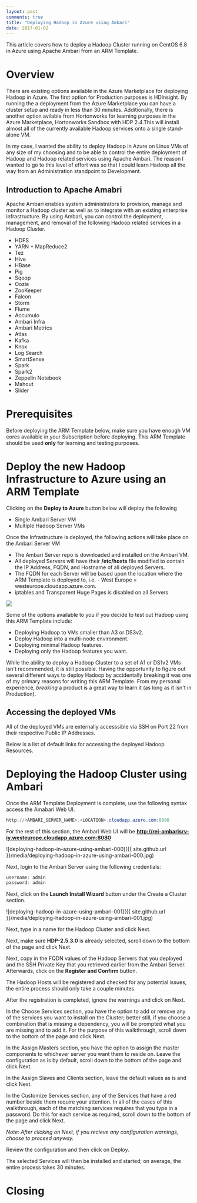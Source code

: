 ```yaml
---
layout: post
comments: true
title: "Deploying Hadoop in Azure using Ambari"
date: 2017-01-02
---
```


This article covers how to deploy a Hadoop Cluster running on CentOS 6.8 in Azure using Apache Ambari from an ARM Template.

# Overview

There are existing options available in the Azure Marketplace for deploying Hadoop in Azure. The first option for Production purposes is HDInsight. By running the a deployment from the Azure Marketplace
you can have a cluster setup and ready in less than 30 minutes. Additionally, there is another option avilable from Hortonworks for learning purposes in the Azure Marketplace, Hortonworks Sandbox with
HDP 2.4.This will install almost all of the currently available Hadoop services onto a single stand-alone VM.

In my case, I wanted the ability to deploy Hadoop in Azure on Linux VMs of any size of my choosing and to be able to control the entire deployment of Hadoop and Hadoop related services using Apache Ambari.
The reason I wanted to go to this level of effort was so that I could learn Hadoop all the way from an Administration standpoint to Development.

## Introduction to Apache Amabri

Apache Ambari enables system administrators to provision, manage and monitor a Hadoop cluster as well as to integrate with an existing enterprise infrastructure. By using Ambari, you can control the deployment,
management, and removal of the following Hadoop related services in a Hadoop Cluster.

* HDFS
* YARN + MapReduce2
* Tez
* Hive
* HBase
* Pig
* Sqoop
* Oozie
* ZooKeeper
* Falcon
* Storm
* Flume
* Accumulo
* Ambari Infra
* Ambari Metrics
* Atlas
* Kafka
* Knox
* Log Search
* SmartSense
* Spark
* Spark2
* Zeppelin Notebook
* Mahout
* Slider

# Prerequisites

Before deploying the ARM Template below, make sure you have enough VM cores available in your Subscription before deploying.
This ARM Template should be used **only** for learning and testing purposes.

# Deploy the new Hadoop Infrastructure to Azure using an ARM Template

Clicking on the **Deploy to Azure** button below will deploy the following

* Single Ambari Server VM
* Multiple Hadoop Server VMs

Once the Infrastructure is deployed, the following actions will take place on the Ambari Server VM

* The Ambari Server repo is downloaded and installed on the Ambari VM.
* All deployed Servers will have their **/etc/hosts** file modified to contain the IP Address, FQDN, and Hostname of all deployed Servers.
* The FQDN for each Server will be based upon the location where the ARM Template is deployed to, i.e. - West Europe = westeurope.cloudapp.azure.com.
* iptables and Transparent Huge Pages is disabled on all Servers

<a href="https://portal.azure.com/#create/Microsoft.Template/uri/https%3A%2F%2Fraw.githubusercontent.com%2Fstarkfell%2Fstarkfell.github.io%2Fmaster%2Farm-templates%2Fdeploy-hadoop%2Fvs-project%2Fdeploy-hadoop%2FTemplates%2Fazuredeploy.json" target="_blank">
    <img src="http://azuredeploy.net/deploybutton.png"/>
</a>

Some of the options available to you if you decide to test out Hadoop using this ARM Template include:

* Deploying Hadoop to VMs smaller than A3 or DS3v2.
* Deploy Hadoop into a multi-node environment.
* Deploying minimal Hadoop features.
* Deploying only the Hadoop features you want.

While the ability to deploy a Hadoop Cluster to a set of A1 or DS1v2 VMs isn't recommended, it is still possible. Having the opportunity to figure out several different ways to deploy Hadoop by accidentally
breaking it was one of my primary reasons for writing this ARM Template. From my personal experience, *breaking* a product is a great way to learn it (as long as it isn't in Production).

## Accessing the deployed VMs

All of the deployed VMs are externally accesssible via SSH on Port 22 from their respective Public IP Addresses.

Below is a list of default links for accessing the deployed Hadoop Resources.




# Deploying the Hadoop Cluster using Ambari

Once the ARM Template Deployment is complete, use the following syntax access the Amabari Web UI.

```powershell
http://<AMBARI_SERVER_NAME>.<LOCATION>.cloudapp.azure.com:8080
```

For the rest of this section, the Ambari Web UI will be **http://rei-ambarisrv-iy.westeurope.cloudapp.azure.com:8080**

![deploying-hadoop-in-azure-using-ambari-000]({{ site.github.url }}/media/deploying-hadoop-in-azure-using-ambari-000.jpg)

Next, login to the Ambari Server using the following credentials:

```powershell
username: admin
password: admin
```

Next, click on the **Launch Install Wizard** button under the Create a Cluster section.

![deploying-hadoop-in-azure-using-ambari-001]({{ site.github.url }}/media/deploying-hadoop-in-azure-using-ambari-001.jpg)


Next, type in a name for the Hadoop Cluster and click Next.

[]()

Next, make sure **HDP-2.5.3.0** is already selected, scroll down to the bottom of the page and click Next.

[]()

Next, copy in the FQDN values of the Hadoop Servers that you deployed and the SSH Private Key that you retrieved earlier from the Ambari Server. Afterwards,
click on the **Register and Confirm** button.

The Hadoop Hosts will be registered and checked for any potential issues, the entire process should only take a couple minutes.

[]()

After the registration is completed, ignore the warnings and click on Next.

[]()

In the Choose Services section, you have the option to add or remove any of the services you want to install on the Cluster; better still, if you choose a combination that
is missing a dependency, you will be prompted what you are missing and to add it. For the purpose of this walkthrough, scroll down to the bottom of the page and click Next.

[]()

In the Assign Masters section, you have the option to assign the master components to whichever server you want them to reside on. Leave the configuration as is by default,
scroll down to the bottom of the page and click Next.

[]()

In the Assign Slaves and Clients section, leave the default values as is and click Next.

[]()

In the Customize Services section, any of the Services that have a red number beside them require your attention. In all of the cases of this walkthrough, each of the matching
services requires that you type in a password. Do this for each service as required, scroll down to the bottom of the page and click Next.

*Note: After clicking on Next, if you recieve any configuration warnings, choose to proceed anyway.*

[]()

Review the configuration and then click on Deploy.

[]()

The selected Services will then be installed and started; on average, the entire process takes 30 minutes.

[]()




# Closing

